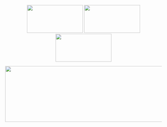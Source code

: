<p align="center"><kbd><a href="https://www.linkedin.com/in/kate-balabanovich/"><img src="https://github.com/user-attachments/assets/4690650a-3b68-4728-aff1-66d3e3d04327" height="90" width="180"/></a></kbd> <kbd><a href="https://docs.google.com/document/d/13_Z1-7x9poBeIgz2PzFqfmNTTwJlmKnasA9XsLHG0Mo/edit?usp=sharing"><img src="https://github.com/user-attachments/assets/da579bf7-9993-49f5-b3cc-533a3db8e265" height="90" width="180"/></a></kbd> <kbd><a href="https://www.kaggle.com/a113ssa"><img src="https://github.com/user-attachments/assets/f6fdb35f-e5b5-459c-a216-2f996963ad25" height="90" width="180"/></a></kbd></p>

<p align="center"><kbd><img src="https://github.com/user-attachments/assets/0e435b02-0a80-4cc3-b7a0-06d48289ae2e" width="570" height="180"></kbd></p>
